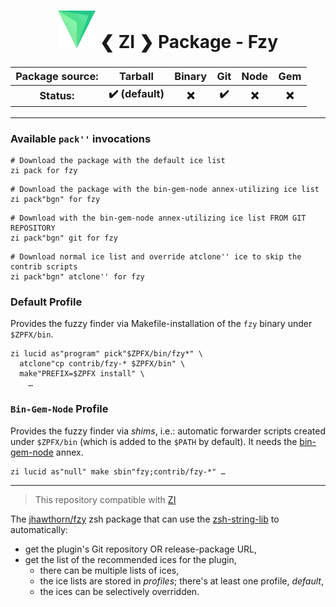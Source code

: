 <div align="center">
<h1><a href="https://github.com/z-shell/zi">
  <img src="https://github.com/z-shell/zi/raw/main/docs/images/logo.svg" alt="Logo" width="60px" height="60px" /></a>
    ❮ ZI ❯ Package - Fzy </h1>
<h3 align="center">

| **Package source:** |           Tarball            | Binary |        Git         | Node | Gem |
| :-----------------: | :--------------------------: | :----: | :----------------: | :--: | :-: |
|     **Status:**     | :heavy_check_mark: (default) |  :x:   | :heavy_check_mark: | :x:  | :x: |

</h3></div><hr />

### Available `pack''` invocations

```shell
# Download the package with the default ice list
zi pack for fzy
```

```shell
# Download the package with the bin-gem-node annex-utilizing ice list
zi pack"bgn" for fzy
```

```shell
# Download with the bin-gem-node annex-utilizing ice list FROM GIT REPOSITORY
zi pack"bgn" git for fzy
```

```shell
# Download normal ice list and override atclone'' ice to skip the contrib scripts
zi pack"bgn" atclone'' for fzy
```

### Default Profile

Provides the fuzzy finder via Makefile-installation of the `fzy` binary under `$ZPFX/bin`.

```shell
zi lucid as"program" pick"$ZPFX/bin/fzy*" \
  atclone"cp contrib/fzy-* $ZPFX/bin" \
  make"PREFIX=$ZPFX install" \
    …
```

### `Bin-Gem-Node` Profile

Provides the fuzzy finder via _shims_, i.e.: automatic forwarder scripts created under `$ZPFX/bin` (which is added to the `$PATH` by default).
It needs the [bin-gem-node](https://github.com/z-shell/z-a-bin-gem-node) annex.

```shell
zi lucid as"null" make sbin"fzy;contrib/fzy-*" …
```

---

> This repository compatible with [ZI](https://github.com/z-shell/zi)

The [jhawthorn/fzy](https://github.com/jhawthorn/fzy) zsh package that can use the [zsh-string-lib](https://github.com/z-shell/zsh-string-lib) to automatically:

- get the plugin's Git repository OR release-package URL,
- get the list of the recommended ices for the plugin,
  - there can be multiple lists of ices,
  - the ice lists are stored in _profiles_; there's at least one profile, _default_,
  - the ices can be selectively overridden.
